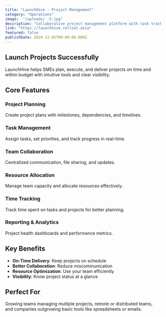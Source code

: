 ```yaml
---
title: "LaunchHive - Project Management"
category: "Operations"
image:  "/uploads/ -5.jpg"
description: "Collaborative project management platform with task tracking, team coordination, and resource planning designed for growing businesses."
link: "https://launchhive.rollout.asia"
featured: false
publishDate: 2024-12-01T00:00:00.000Z
---
```


## Launch Projects Successfully

LaunchHive helps SMEs plan, execute, and deliver projects on time and within budget with intuitive tools and clear visibility.

## Core Features

### Project Planning
Create project plans with milestones, dependencies, and timelines.

### Task Management
Assign tasks, set priorities, and track progress in real-time.

### Team Collaboration
Centralized communication, file sharing, and updates.

### Resource Allocation
Manage team capacity and allocate resources effectively.

### Time Tracking
Track time spent on tasks and projects for better planning.

### Reporting & Analytics
Project health dashboards and performance metrics.

## Key Benefits

- **On-Time Delivery**: Keep projects on schedule
- **Better Collaboration**: Reduce miscommunication
- **Resource Optimization**: Use your team efficiently
- **Visibility**: Know project status at a glance

## Perfect For

Growing teams managing multiple projects, remote or distributed teams, and companies outgrowing basic tools like spreadsheets or emails.